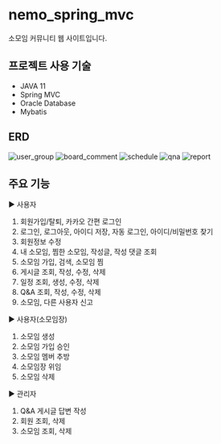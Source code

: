 # nemo_spring_mvc
소모임 커뮤니티 웹 사이트입니다.

## 프로젝트 사용 기술
 * JAVA 11
 * Spring MVC
 * Oracle Database
 * Mybatis

## ERD
![user_group](https://github.com/gmAnn00/nemo_spring_mvc/assets/40567670/3ccc9b5b-0e17-4135-a087-c8d7b3fb199a)
![board_comment](https://github.com/gmAnn00/nemo_spring_mvc/assets/40567670/f36e0c62-16b8-4cde-9539-18a605e881bc)
![schedule](https://github.com/gmAnn00/nemo_spring_mvc/assets/40567670/9cb72093-ffe5-47ea-9de6-682217fd80b7)
![qna](https://github.com/gmAnn00/nemo_spring_mvc/assets/40567670/668e70f7-5e98-4ad8-84a7-013685467fc3)
![report](https://github.com/gmAnn00/nemo_spring_mvc/assets/40567670/7c2abd85-d4b9-418f-bf56-8ff246d2d97f)

## 주요 기능
▶ 사용자
 1. 회원가입/탈퇴, 카카오 간편 로그인
 2. 로그인, 로그아웃, 아이디 저장, 자동 로그인, 아이디/비밀번호 찾기
 3. 회원정보 수정
 4. 내 소모임, 찜한 소모임, 작성글, 작성 댓글 조회
 5. 소모임 가입, 검색, 소모임 찜
 6. 게시글 조회, 작성, 수정, 삭제
 7. 일정 조회, 생성, 수정, 삭제
 8. Q&A 조회, 작성, 수정, 삭제
 9. 소모임, 다른 사용자 신고



▶ 사용자(소모임장)
1. 소모임 생성
2. 소모임 가입 승인
3. 소모임 멤버 추방
4. 소모임장 위임
5. 소모임 삭제



▶ 관리자
1. Q&A 게시글 답변 작성
2. 회원 조회, 삭제
3. 소모임 조회, 삭제
